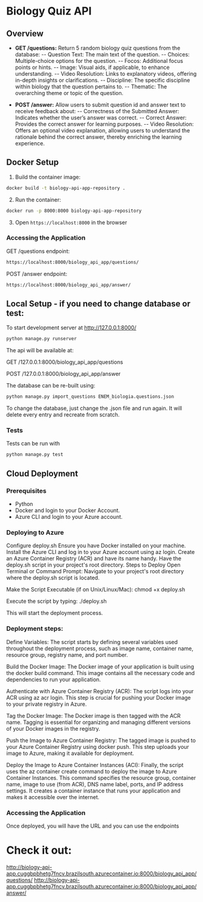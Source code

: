# Biology Quiz API

## Overview
- **GET /questions:** Return 5 random biology quiz questions from the database:
-- Question Text: The main text of the question.
-- Choices: Multiple-choice options for the question.
-- Focos: Additional focus points or hints.
-- Image: Visual aids, if applicable, to enhance understanding.
-- Video Resolution: Links to explanatory videos, offering in-depth insights or clarifications.
-- Discipline: The specific discipline within biology that the question pertains to.
-- Thematic: The overarching theme or topic of the question.

- **POST /answer:** Allow users to submit question id and answer text to receive feedback about:
-- Correctness of the Submitted Answer: Indicates whether the user’s answer was correct.
-- Correct Answer: Provides the correct answer for learning purposes.
-- Video Resolution: Offers an optional video explanation, allowing users to understand the rationale behind the correct answer, thereby enriching the learning experience.


## Docker Setup

1. Build the container image:

```bash
docker build -t biology-api-app-repository .
```

2. Run the container:

```bash
docker run -p 8000:8000 biology-api-app-repository
```

3. Open `https://localhost:8000` in the browser

### Accessing the Application

GET /questions endpoint: 
```bash
https://localhost:8000/biology_api_app/questions/
```

POST /answer endpoint: 
```bash
https://localhost:8000/biology_api_app/answer/
```





## Local Setup - if you need to change database or test:

To start development server at http://127.0.0.1:8000/

```bash
python manage.py runserver
```

The api will be available at:

GET /127.0.0.1:8000/biology_api_app/questions

POST /127.0.0.1:8000/biology_api_app/answer

The database can be re-built using:

```bash
python manage.py import_questions ENEM_biologia.questions.json
```

To change the database, just change the .json file and run again. It will delete every entry and recreate from scratch.

### Tests

Tests can be run with

```bash
python manage.py test
```


## Cloud Deployment

### Prerequisites

- Python
- Docker and login to your Docker Account.
- Azure CLI and login to your Azure account.

### Deploying to Azure

Configure deploy.sh
Ensure you have Docker installed on your machine.
Install the Azure CLI and log in to your Azure account using az login.
Create an Azure Container Registry (ACR) and have its name handy.
Have the deploy.sh script in your project's root directory.
Steps to Deploy
Open Terminal or Command Prompt:
Navigate to your project's root directory where the deploy.sh script is located.

Make the Script Executable (if on Unix/Linux/Mac):
chmod +x deploy.sh

Execute the script by typing:
./deploy.sh

This will start the deployment process.

### Deployment steps:

Define Variables:
The script starts by defining several variables used throughout the deployment process, such as image name, container name, resource group, registry name, and port number.

Build the Docker Image:
The Docker image of your application is built using the docker build command. This image contains all the necessary code and dependencies to run your application.

Authenticate with Azure Container Registry (ACR):
The script logs into your ACR using az acr login. This step is crucial for pushing your Docker image to your private registry in Azure.

Tag the Docker Image:
The Docker image is then tagged with the ACR name. Tagging is essential for organizing and managing different versions of your Docker images in the registry.

Push the Image to Azure Container Registry:
The tagged image is pushed to your Azure Container Registry using docker push. This step uploads your image to Azure, making it available for deployment.

Deploy the Image to Azure Container Instances (ACI):
Finally, the script uses the az container create command to deploy the image to Azure Container Instances. This command specifies the resource group, container name, image to use (from ACR), DNS name label, ports, and IP address settings. It creates a container instance that runs your application and makes it accessible over the internet.

### Accessing the Application

Once deployed, you will have the URL and you can use the endpoints

# Check it out:

http://biology-api-app.cuggbpbhetg7fncv.brazilsouth.azurecontainer.io:8000/biology_api_app/questions/
http://biology-api-app.cuggbpbhetg7fncv.brazilsouth.azurecontainer.io:8000/biology_api_app/answer/

